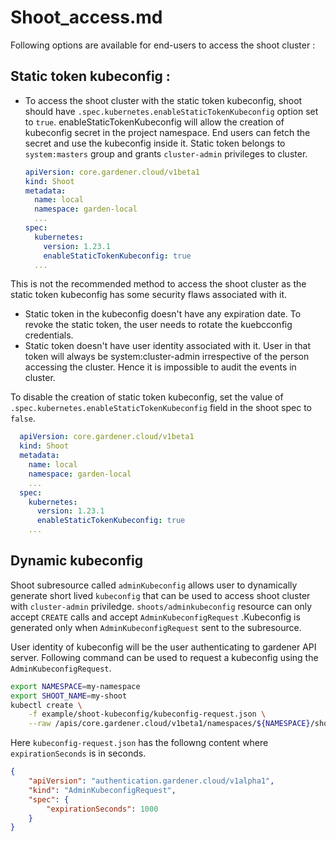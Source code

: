 # Shoot_access.md

Following options are available for end-users to access the shoot cluster :

## Static token kubeconfig :

  - To access the shoot cluster with the static token kubeconfig, shoot should have `.spec.kubernetes.enableStaticTokenKubeconfig` option set to `true`. enableStaticTokenKubeconfig will allow the creation of kubeconfig secret in the project namespace. End users can fetch the secret and use the kubeconfig inside it. Static token belongs to `system:masters` group and grants `cluster-admin` privileges to cluster.

    ```yaml
    apiVersion: core.gardener.cloud/v1beta1
    kind: Shoot
    metadata:
      name: local
      namespace: garden-local
      ...
    spec:
      kubernetes:
        version: 1.23.1
        enableStaticTokenKubeconfig: true
      ...
    ```
  This is not the recommended method to access the shoot cluster as the static token kubeconfig has some security flaws associated with it.

   - Static token in the kubeconfig doesn't have any expiration date. To revoke the static token, the user needs to rotate the kuebcconfig credentials.
   - Static token doesn't have user identity associated with it. User in that token will always be system:cluster-admin irrespective of the person accessing the cluster. Hence it is impossible to audit the events in cluster.

  To disable the creation of static token kubeconfig, set the value of `.spec.kubernetes.enableStaticTokenKubeconfig`  field in the shoot spec to `false`.
  ```yaml
    apiVersion: core.gardener.cloud/v1beta1
    kind: Shoot
    metadata:
      name: local
      namespace: garden-local
      ...
    spec:
      kubernetes:
        version: 1.23.1
        enableStaticTokenKubeconfig: true
      ...
  ```

## Dynamic kubeconfig

  Shoot subresource called `adminKubeconfig` allows user to dynamically generate short lived `kubeconfig` that can be used to access shoot cluster with `cluster-admin` priviledge. `shoots/adminkubeconfig` resource can only accept `CREATE` calls and accept   `AdminKubeconfigRequest` .Kubeconfig is generated only when `AdminKubeconfigRequest` sent to the subresource.

  User identity of kubeconfig will be the user authenticating to gardener API server. Following command can be used to request a kubeconfig using the `AdminKubeconfigRequest`.

  ```bash
  export NAMESPACE=my-namespace
  export SHOOT_NAME=my-shoot
  kubectl create \
      -f example/shoot-kubeconfig/kubeconfig-request.json \
      --raw /apis/core.gardener.cloud/v1beta1/namespaces/${NAMESPACE}/shoots/${SHOOT_NAME}/adminkubeconfig | jq -r ".status.kubeconfig" | base64 -d
  ```

  Here  `kubeconfig-request.json` has the followng content where `expirationSeconds` is in seconds.

  ```json
  {
      "apiVersion": "authentication.gardener.cloud/v1alpha1",
      "kind": "AdminKubeconfigRequest",
      "spec": {
          "expirationSeconds": 1000
      }
  }
  ```

  